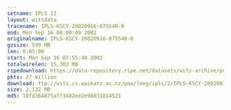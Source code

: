 ```yaml
---
setname: IPLS II
layout: witsdata
tracename: IPLS-KSCY-20020916-075540-0
end: Mon Sep 16 08:00:40 2002
originalname: IPLS-KSCY-20020916-075540-0
gzsize: 599 MB
len: 0:05:00
start: Mon Sep 16 07:55:40 2002
totalwirelen: 15,303 MB
ripedownload: https://data-repository.ripe.net/datasets/wits-archive/pma/long/ipls/2/IPLS-KSCY-20020916-075540-0.gz
pkts: 27 million
download: ftp://wits.cs.waikato.ac.nz/pma/long/ipls/2/IPLS-KSCY-20020916-075540-0.gz
size: 2,132 MB
md5: 10fd364875aff3482ee2e98831814521
---
```

